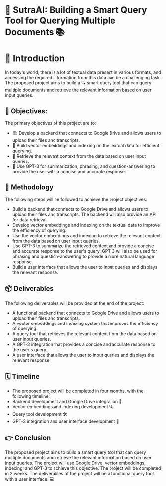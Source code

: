 # 🚀 SutraAI: Building a Smart Query Tool for Querying Multiple Documents 📚

# 👋 Introduction
In today's world, there is a lot of textual data present in various formats, and accessing the required information from this data can be a challenging task. The proposed project aims to build a 🔍 smart query tool that can query multiple documents and retrieve the relevant information based on user input queries.

## 🎯 Objectives:
The primary objectives of this project are to:
- 🏗️ Develop a backend that connects to Google Drive and allows users to upload their files and transcripts.
- 🤖 Build vector embeddings and indexing on the textual data for efficient querying.
- 🔎 Retrieve the relevant context from the data based on user input queries.
- 🧠 Use GPT-3 for summarization, phrasing, and question-answering to provide the user with a concise and accurate response.

## 📝 Methodology
The following steps will be followed to achieve the project objectives:
- Build a backend that connects to Google Drive and allows users to upload their files and transcripts. The backend will also provide an API for data retrieval.
- Develop vector embeddings and indexing on the textual data to improve the efficiency of querying.
- Use the vector embeddings and indexing to retrieve the relevant context from the data based on user input queries.
- Use GPT-3 to summarize the retrieved context and provide a concise and accurate response to the user's query. GPT-3 will also be used for phrasing and question-answering to provide a more natural language response.
- Build a user interface that allows the user to input queries and displays the relevant response.

## 📦 Deliverables
The following deliverables will be provided at the end of the project:
- A functional backend that connects to Google Drive and allows users to upload their files and transcripts.
- A vector embeddings and indexing system that improves the efficiency of querying.
- A query tool that retrieves the relevant context from the data based on user input queries.
- A GPT-3 integration that provides a concise and accurate response to the user's query.
- A user interface that allows the user to input queries and displays the relevant response.

## 🗓️ Timeline
- The proposed project will be completed in four months, with the following timeline:
- Backend development and Google Drive integration 📁
- Vector embeddings and indexing development 🔍 
- Query tool development 🛠️
- GPT-3 integration and user interface development 🤖

## 👉 Conclusion
The proposed project aims to build a smart query tool that can query multiple documents and retrieve the relevant information based on user input queries. The project will use Google Drive, vector embeddings, indexing, and GPT-3 to achieve this objective. The project will be completed in 2 weeks. The deliverables of the project will be a functional query tool with a user interface. 💻
